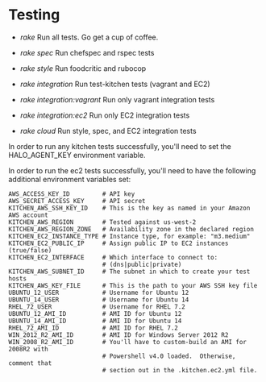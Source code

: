 # Testing

 - *rake* Run all tests.  Go get a cup of coffee.

 - *rake spec*   Run chefspec and rspec tests

 - *rake style*  Run foodcritic and rubocop

 - *rake integration* Run test-kitchen tests (vagrant and EC2)

 - *rake integration:vagrant* Run only vagrant integration tests

 - *rake integration:ec2* Run only EC2 integration tests

 - *rake cloud* Run style, spec, and EC2 integration tests

In order to run any kitchen tests successfully, you'll need to set the
HALO_AGENT_KEY environment variable.

In order to run the ec2 tests successfully, you'll need to have the following
additional environment variables set:

    AWS_ACCESS_KEY_ID         # API key
    AWS_SECRET_ACCESS_KEY     # API secret
    KITCHEN_AWS_SSH_KEY_ID    # This is the key as named in your Amazon AWS account
    KITCHEN_AWS_REGION        # Tested against us-west-2
    KITCHEN_AWS_REGION_ZONE   # Availability zone in the declared region
    KITCHEN_EC2_INSTANCE_TYPE # Instance type, for example: "m3.medium"
    KITCHEN_EC2_PUBLIC_IP     # Assign public IP to EC2 instances (true/false)
    KITCHEN_EC2_INTERFACE     # Which interface to connect to:
                              # (dns|public|private)
    KITCHEN_AWS_SUBNET_ID     # The subnet in which to create your test hosts
    KITCHEN_AWS_KEY_FILE      # This is the path to your AWS SSH key file
    UBUNTU_12_USER            # Username for Ubuntu 12
    UBUNTU_14_USER            # Username for Ubuntu 14
    RHEL_72_USER              # Username for RHEL 7.2
    UBUNTU_12_AMI_ID          # AMI ID for Ubuntu 12
    UBUNTU_14_AMI_ID          # AMI ID for Ubuntu 14
    RHEL_72_AMI_ID            # AMI ID for RHEL 7.2
    WIN_2012_R2_AMI_ID        # AMI ID for Windows Server 2012 R2
    WIN_2008_R2_AMI_ID        # You'll have to custom-build an AMI for 2008R2 with
                              # Powershell v4.0 loaded.  Otherwise, comment that
                              # section out in the .kitchen.ec2.yml file.
